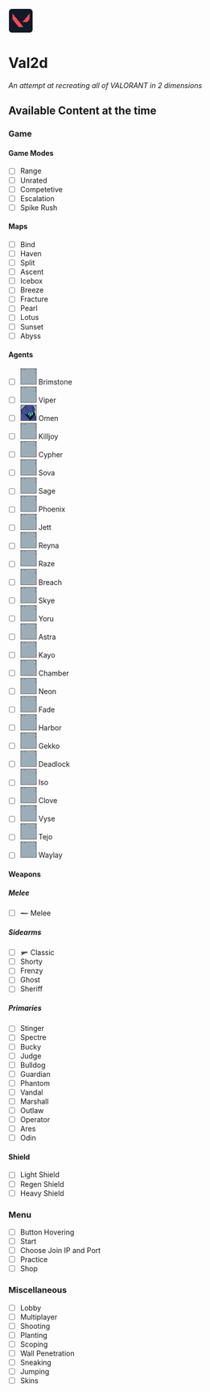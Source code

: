 ![Logo](assets/logo.png) 
# Val2d 
*An attempt at recreating all of VALORANT in 2 dimensions*

## Available Content at the time
### Game
#### Game Modes
- [ ] Range
- [ ] Unrated
- [ ] Competetive
- [ ] Escalation
- [ ] Spike Rush
#### Maps
- [ ] Bind
- [ ] Haven
- [ ] Split
- [ ] Ascent
- [ ] Icebox
- [ ] Breeze
- [ ] Fracture
- [ ] Pearl
- [ ] Lotus
- [ ] Sunset
- [ ] Abyss
#### Agents
- [ ] ![Logo](assets/menu/agentSelect/agent_logo.png) Brimstone
- [ ] ![Logo](assets/menu/agentSelect/agent_logo.png) Viper
- [ ] ![Logo](assets/agents/omen/omen_logo.png) Omen
- [ ] ![Logo](assets/menu/agentSelect/agent_logo.png) Killjoy
- [ ] ![Logo](assets/menu/agentSelect/agent_logo.png) Cypher
- [ ] ![Logo](assets/menu/agentSelect/agent_logo.png) Sova
- [ ] ![Logo](assets/menu/agentSelect/agent_logo.png) Sage
- [ ] ![Logo](assets/menu/agentSelect/agent_logo.png) Phoenix
- [ ] ![Logo](assets/menu/agentSelect/agent_logo.png) Jett
- [ ] ![Logo](assets/menu/agentSelect/agent_logo.png) Reyna
- [ ] ![Logo](assets/menu/agentSelect/agent_logo.png) Raze
- [ ] ![Logo](assets/menu/agentSelect/agent_logo.png) Breach
- [ ] ![Logo](assets/menu/agentSelect/agent_logo.png) Skye
- [ ] ![Logo](assets/menu/agentSelect/agent_logo.png) Yoru
- [ ] ![Logo](assets/menu/agentSelect/agent_logo.png) Astra
- [ ] ![Logo](assets/menu/agentSelect/agent_logo.png) Kayo
- [ ] ![Logo](assets/menu/agentSelect/agent_logo.png) Chamber
- [ ] ![Logo](assets/menu/agentSelect/agent_logo.png) Neon
- [ ] ![Logo](assets/menu/agentSelect/agent_logo.png) Fade
- [ ] ![Logo](assets/menu/agentSelect/agent_logo.png) Harbor
- [ ] ![Logo](assets/menu/agentSelect/agent_logo.png) Gekko
- [ ] ![Logo](assets/menu/agentSelect/agent_logo.png) Deadlock
- [ ] ![Logo](assets/menu/agentSelect/agent_logo.png) Iso
- [ ] ![Logo](assets/menu/agentSelect/agent_logo.png) Clove
- [ ] ![Logo](assets/menu/agentSelect/agent_logo.png) Vyse
- [ ] ![Logo](assets/menu/agentSelect/agent_logo.png) Tejo
- [ ] ![Logo](assets/menu/agentSelect/agent_logo.png) Waylay
#### Weapons
##### Melee
- [ ] ![Logo](assets/weapons/melee/knife.png) Melee
##### Sidearms
- [ ] ![Logo](assets/weapons/sidearms/classic.png) Classic
- [ ] Shorty
- [ ] Frenzy
- [ ] Ghost
- [ ] Sheriff
##### Primaries
- [ ] Stinger
- [ ] Spectre
- [ ] Bucky
- [ ] Judge
- [ ] Bulldog
- [ ] Guardian
- [ ] Phantom
- [ ] Vandal
- [ ] Marshall
- [ ] Outlaw
- [ ] Operator
- [ ] Ares
- [ ] Odin
#### Shield
- [ ] Light Shield
- [ ] Regen Shield
- [ ] Heavy Shield

### Menu
- [ ] Button Hovering
- [ ] Start
- [ ] Choose Join IP and Port
- [ ] Practice
- [ ] Shop

### Miscellaneous
- [ ] Lobby
- [ ] Multiplayer
- [ ] Shooting
- [ ] Planting
- [ ] Scoping
- [ ] Wall Penetration
- [ ] Sneaking
- [ ] Jumping
- [ ] Skins